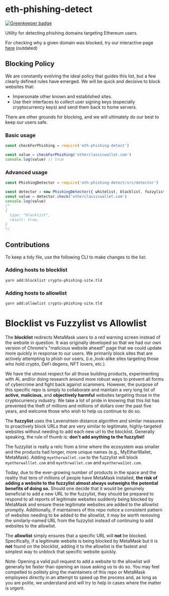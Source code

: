 # eth-phishing-detect

[![Greenkeeper badge](https://badges.greenkeeper.io/MetaMask/eth-phishing-detect.svg)](https://greenkeeper.io/)

Utility for detecting phishing domains targeting Ethereum users.

For checking why a given domain was blocked, try our interactive page [here](https://metamask.github.io/eth-phishing-detect) (outdated)

## Blocking Policy

We are constantly evolving the ideal policy that guides this list, but a few clearly defined rules have emerged. We will be quick and decisive to block websites that:
- Impersonate other known and established sites.
- Use their interfaces to collect user signing keys (especially cryptocurrency keys) and send them back to home servers.

There are other grounds for blocking, and we will ultimately do our best to keep our users safe.


### Basic usage

```js
const checkForPhishing = require('eth-phishing-detect')

const value = checkForPhishing('etherclassicwallet.com')
console.log(value) // true
```

### Advanced usage

```js
const PhishingDetector = require('eth-phishing-detect/src/detector')

const detector = new PhishingDetector({ whitelist, blacklist, fuzzylist, tolerance })
const value = detector.check('etherclassicwallet.com')
console.log(value)
/*
{
  type: "blacklist",
  result: true,
}
*/
```

## Contributions

To keep a tidy file, use the following CLI to make changes to the list:

### Adding hosts to blocklist

```
yarn add:blocklist crypto-phishing-site.tld
```

### Adding hosts to allowlist

```
yarn add:allowlist crypto-phishing-site.tld
```

# Blocklist vs Fuzzylist vs Allowlist
The **blocklist** redirects MetaMask users to a red warning screen instead of the website in question.
It was originally developed so that we had our own version of Chrome's "malicious website ahead!" page that we could update more quickly in response to our users. We primarily block sites that are actively attempting to phish our users, (i.e.,look-alike sites targeting those who hold crypto, DeFi degens, NFT lovers, etc.). 

We have the utmost respect for all those building products, experimenting with AI, and/or doing research around more robust ways to prevent all forms of cybercrime and fight back against scammers. However, the purpose of this specific repo is simply to collaborate and maintain a very long list of **active**, **malicious**, and **objectively harmful** websites targeting those in the cryptocurrency industry. We take a lot of pride in knowing that this list has prevented the theft of millions and millions of dollars over the past five years, and welcome those who wish to help us continue to do so.

The **fuzzylist** uses the Levenshtein distance algorithm and similar measures to proactively block URLs that are very similar to legitimate, highly-targeted websites without needing to add each new url to the blocklist. Generally speaking, the rule of thumb is: **don't add anything to the fuzzylist!**

The fuzzylist is really a relic from a time where the ecosystem was smaller and the products had longer, more unique names (e.g., MyEtherWallet, MetaMask). Adding `myetherwallet.com` to the fuzzylist will block `myetherwalllet.com` and `myethrwallet.com` and `myetherwa11et.com`. 

Today, due to the ever-growing number of products in the space and the reality that tens of millions of people have MetaMask installed, **the risk of adding a website to the fuzzylist almost always outweighs the potential benefits of doing so.** Should one decide that it would be genuinely beneficial to add a new URL to the fuzzylist, they should be prepared to respond to all reports of legitimate websites suddenly being blocked by MetaMask and ensure these legitimate websites are added to the allowlist promptly. Additionally, if maintainers of this repo notice a consistent pattern of websites needing to be added to the allowlist, it may be worth removing the similarly-named URL from the fuzzylist instead of continuing to add websites to the allowlist.

The **allowlist** simply ensures that a specific URL will **not** be blocked. Specifically, if a legitimate website is being blocked by MetaMask but it is **not** found on the blocklist, adding it to the allowlist is the fastest and simplest way to unblock that specific website quickly.

Note: Opening a valid pull request to add a website to the allowlist will generally be faster than opening an issue asking us to do so. You may feel compelled to politely ping the maintainers of this repo or MetaMask employees directly in an attempt to speed up the process and, as long as you are polite, we understand and will try to help in cases where the matter is urgent. 

